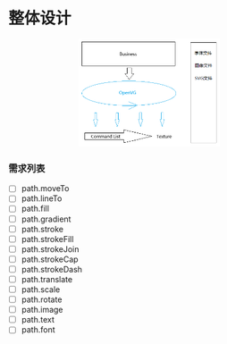 
# 整体设计

<div align="center">
  <img src="Pattern.png" style="width:50%;" alt="描述文字" />
</div>

### 需求列表
- [ ] path.moveTo
- [ ] path.lineTo
- [ ] path.fill
- [ ] path.gradient
- [ ] path.stroke
- [ ] path.strokeFill
- [ ] path.strokeJoin
- [ ] path.strokeCap
- [ ] path.strokeDash
- [ ] path.translate
- [ ] path.scale
- [ ] path.rotate
- [ ] path.image
- [ ] path.text
- [ ] path.font
